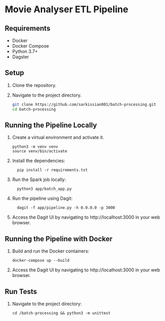 # Movie Analyser ETL Pipeline

## Requirements

- Docker
- Docker Compose
- Python 3.7+
- Dagster

## Setup

1. Clone the repository.
2. Navigate to the project directory.

   ```bash
   git clone https://github.com/sarkissian001/batch-processing.git
   cd batch-processing
   ```

## Running the Pipeline Locally

1. Create a virtual environment and activate it.

   ```shell
   python3 -m venv venv
   source venv/bin/activate
   ```

2. Install the dependencies:

   ```shell
     pip install -r requirements.txt
   ```
   
3. Run the Spark job locally:
   ```shell
     python3 app/batch_app.py
   ```
   
4. Run the pipeline using Dagit:

   ```shell
     dagit -f app/pipeline.py -h 0.0.0.0 -p 3000
   ```
   
5. Access the Dagit UI by navigating to http://localhost:3000 in your web browser.

## Running the Pipeline with Docker

1. Build and run the Docker containers:

   ```shell
   docker-compose up --build
   ```
   
2. Access the Dagit UI by navigating to http://localhost:3000 in your web browser.


## Run Tests

1. Navigate to the project directory:

   ```shell
   cd /batch-processing && python3 -m unittest
   ```
